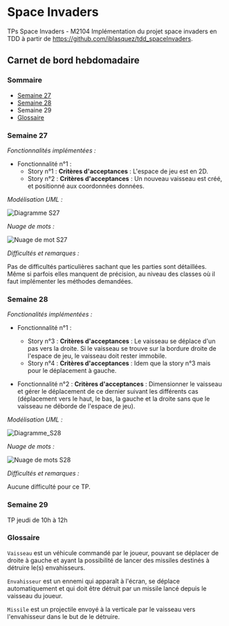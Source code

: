 # Space Invaders
TPs Space Invaders - M2104
Implémentation du projet space invaders en TDD à partir de https://github.com/iblasquez/tdd_spaceInvaders.

## Carnet de bord hebdomadaire

### Sommaire 

- [Semaine 27](https://github.com/Benjamin-Pelaudeix/spaceinvaders#semaine-27)
- [Semaine 28](https://github.com/Benjamin-Pelaudeix/spaceinvaders#semaine-28)
- Semaine 29
-  [Glossaire](https://github.com/Benjamin-Pelaudeix/spaceinvaders#glossaire)

### Semaine 27

_Fonctionnalités implémentées :_

 * Fonctionnalité n°1 :
   - Story n°1 :
      **Critères d'acceptances** : L'espace de jeu est en 2D.
   - Story n°2 :
      **Critères d'acceptances** : Un nouveau vaisseau est créé, et positionné aux coordonnées données.
      
_Modélisation UML :_

![Diagramme S27](/images/spaceinvaders.png)

_Nuage de mots :_

![Nuage de mot S27](/images/wordCloudS27.jpg)

_Difficultés et remarques :_

Pas de difficultés particulières sachant que les parties sont détaillées. Même si parfois elles manquent de précision, au niveau des classes où il faut implémenter les méthodes demandées.

### Semaine 28

_Fonctionalités implémentées :_

* Fonctionnalité n°1 :
   - Story n°3 :
      **Critères d'acceptances** : Le vaisseau se déplace d'un pas vers la droite. Si le vaisseau se trouve sur la bordure droite de l'espace de jeu, le vaisseau doit rester immobile.
   - Story n°4 :
      **Critères d'acceptances** : Idem que la story n°3 mais pour le déplacement à gauche.
      
* Fonctionnalité n°2 :
  **Critères d'acceptances** : Dimensionner le vaisseau et gérer le déplacement de ce dernier suivant les différents cas (déplacement vers le haut, le bas, la gauche et la droite sans que le vaisseau ne déborde de l'espace de jeu).
  
_Modélisation UML :_

![Diagramme_S28](/images/spaceinvaders_S28.png)

_Nuage de mots :_

![Nuage de mots S28](/images/wordCloudS28.png)

_Difficultés et remarques :_

Aucune difficulté pour ce TP.

### Semaine 29

TP jeudi de 10h à 12h

### Glossaire

``Vaisseau`` est un véhicule commandé par le joueur, pouvant se déplacer de droite à gauche et ayant la possibilité de lancer des missiles destinés à détruire le(s) envahisseurs.

``Envahisseur`` est un ennemi qui apparaît à l'écran, se déplace automatiquement et qui doit être détruit par un missile lancé depuis le vaisseau du joueur.

``Missile`` est un projectile envoyé à la verticale par le vaisseau vers l'envahisseur dans le but de le détruire.
